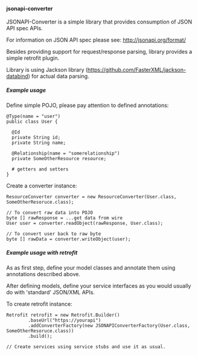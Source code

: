 #### jsonapi-converter
JSONAPI-Converter is a simple library that provides consumption of JSON API spec APIs.

For information on JSON API spec please see: http://jsonapi.org/format/

Besides providing support for request/response parsing, library provides a simple retrofit plugin.

Library is using Jackson library (https://github.com/FasterXML/jackson-databind) for actual data parsing.

##### Example usage

Define simple POJO, please pay attention to defined annotations:

```
@Type(name = "user")
public class User {
  
  @Id
  private String id;
  private String name;
  
  @Relationship(name = "somerelationship")
  private SomeOtherResource resource;
  
  # getters and setters
}
```

Create a converter instance:

```
ResourceConverter converter = new ResourceConverter(User.class, SomeOtherResoruce.class);

// To convert raw data into POJO
byte [] rawResponse = ...get data from wire
User user = converter.readObject(rawResponse, User.class);

// To convert user back to raw byte
byte [] rawData = converter.writeObject(user);
```

##### Example usage with retrofit

As as first step, define your model classes and annotate them using annotations described above.

After defining models, define your service interfaces as you would usually do with 'standard' JSON/XML APIs.

To create retrofit instance:

```
Retrofit retrofit = new Retrofit.Builder()
		.baseUrl("https://yourapi")
		.addConverterFactory(new JSONAPIConverterFactory(User.class, SomeOtherResoruce.class))
		.build();
		
// Create services using service stubs and use it as usual.
```


